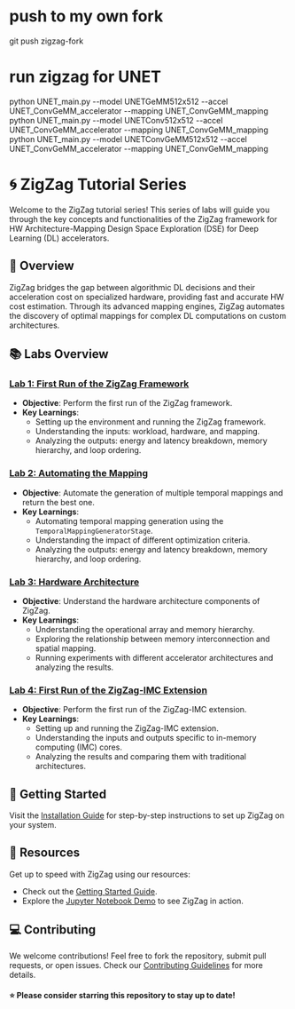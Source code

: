 # push to my own fork
git push zigzag-fork

# run zigzag for UNET
python UNET_main.py --model UNETGeMM512x512 --accel UNET_ConvGeMM_accelerator --mapping UNET_ConvGeMM_mapping
python UNET_main.py --model UNETConv512x512 --accel UNET_ConvGeMM_accelerator --mapping UNET_ConvGeMM_mapping
python UNET_main.py --model UNETConvGeMM512x512 --accel UNET_ConvGeMM_accelerator --mapping UNET_ConvGeMM_mapping

# 🌀 ZigZag Tutorial Series

Welcome to the ZigZag tutorial series! This series of labs will guide you through the key concepts and functionalities of the ZigZag framework for HW Architecture-Mapping Design Space Exploration (DSE) for Deep Learning (DL) accelerators.

## 🌟 Overview

ZigZag bridges the gap between algorithmic DL decisions and their acceleration cost on specialized hardware, providing fast and accurate HW cost estimation. Through its advanced mapping engines, ZigZag automates the discovery of optimal mappings for complex DL computations on custom architectures.

## 📚 Labs Overview

### [Lab 1: First Run of the ZigZag Framework](https://github.com/KULeuven-MICAS/zigzag/tree/tutorial/lab1)
- **Objective**: Perform the first run of the ZigZag framework.
- **Key Learnings**:
  - Setting up the environment and running the ZigZag framework.
  - Understanding the inputs: workload, hardware, and mapping.
  - Analyzing the outputs: energy and latency breakdown, memory hierarchy, and loop ordering.

### [Lab 2: Automating the Mapping](https://github.com/KULeuven-MICAS/zigzag/tree/tutorial/lab2)
- **Objective**: Automate the generation of multiple temporal mappings and return the best one.
- **Key Learnings**:
  - Automating temporal mapping generation using the `TemporalMappingGeneratorStage`.
  - Understanding the impact of different optimization criteria.
  - Analyzing the outputs: energy and latency breakdown, memory hierarchy, and loop ordering.

### [Lab 3: Hardware Architecture](https://github.com/KULeuven-MICAS/zigzag/tree/tutorial/lab3)
- **Objective**: Understand the hardware architecture components of ZigZag.
- **Key Learnings**:
  - Understanding the operational array and memory hierarchy.
  - Exploring the relationship between memory interconnection and spatial mapping.
  - Running experiments with different accelerator architectures and analyzing the results.

### [Lab 4: First Run of the ZigZag-IMC Extension](https://github.com/KULeuven-MICAS/zigzag/tree/tutorial/lab4)
- **Objective**: Perform the first run of the ZigZag-IMC extension.
- **Key Learnings**:
  - Setting up and running the ZigZag-IMC extension.
  - Understanding the inputs and outputs specific to in-memory computing (IMC) cores.
  - Analyzing the results and comparing them with traditional architectures.

## 🚀 Getting Started

Visit the [Installation Guide](https://kuleuven-micas.github.io/zigzag/installation.html) for step-by-step instructions to set up ZigZag on your system.

## 📖 Resources

Get up to speed with ZigZag using our resources:
- Check out the [Getting Started Guide](https://kuleuven-micas.github.io/zigzag/getting-started.html).
- Explore the [Jupyter Notebook Demo](https://github.com/ZigZag-Project/zigzag-demo) to see ZigZag in action.

## 💻 Contributing

We welcome contributions! Feel free to fork the repository, submit pull requests, or open issues. Check our [Contributing Guidelines](CONTRIBUTING.md) for more details.

#### ⭐ Please consider starring this repository to stay up to date!
